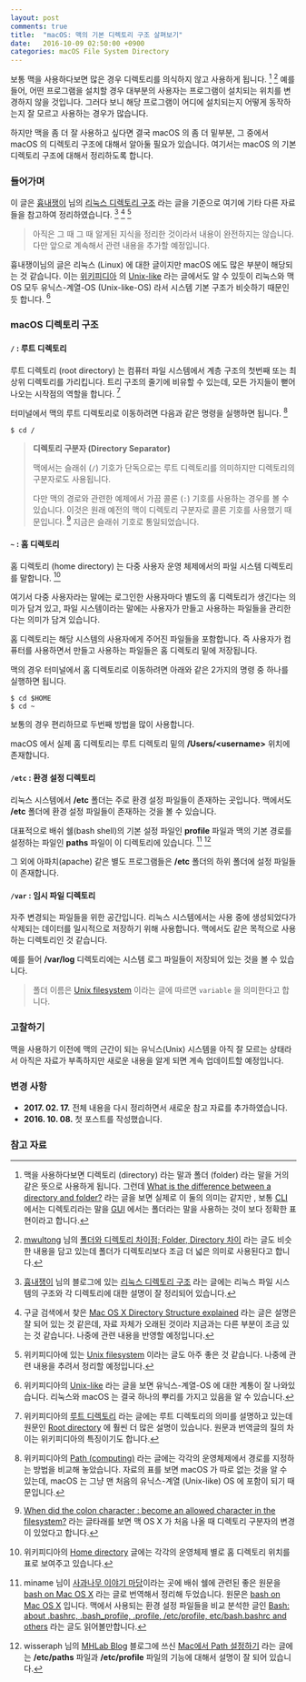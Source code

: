 ```yaml
---
layout: post
comments: true
title:  "macOS: 맥의 기본 디렉토리 구조 살펴보기"
date:   2016-10-09 02:50:00 +0900
categories: macOS File System Directory
---
```


보통 맥을 사용하다보면 많은 경우 디렉토리를 의식하지 않고 사용하게 됩니다. [^directory-folder] [^mwultong-folder-directory] 예를 들어, 어떤 프로그램을 설치할 경우 대부분의 사용자는 프로그램이 설치되는 위치를 변경하지 않을 것입니다. 그러다 보니 해당 프로그램이 어디에 설치되는지 어떻게 동작하는지 잘 모르고 사용하는 경우가 많습니다.  

하지만 맥을 좀 더 잘 사용하고 싶다면 결국 macOS 의 좀 더 밑부분, 그 중에서 macOS 의 디렉토리 구조에 대해서 알아둘 필요가 있습니다. 여기서는 macOS 의 기본 디렉토리 구조에 대해서 정리하도록 합니다. 

### 들어가며 

이 글은 [흉내쟁이](http://webdir.tistory.com) 님의 [리눅스 디렉토리 구조](http://webdir.tistory.com/101) 라는 글을 기준으로 여기에 기타 다른 자료들을 참고하여 정리하였습니다. [^webdir-101] [^osxdaily-directory] [^wikipedia-unix-filesystem]

> 아직은 그 때 그 때 알게된 지식을 정리한 것이라서 내용이 완전하지는 않습니다. 다만 앞으로 계속해서 관련 내용을 추가할 예정입니다.

흉내쟁이님의 글은 리눅스 (Linux) 에 대한 글이지만 macOS 에도 많은 부분이 해당되는 것 같습니다. 이는 [위키피디아](https://en.wikipedia.org/wiki/Main_Page) 의 [Unix-like](https://en.wikipedia.org/wiki/Unix-like) 라는 글에서도 알 수 있듯이 리눅스와 맥 OS 모두 유닉스-계열-OS (Unix-like-OS) 라서 시스템 기본 구조가 비슷하기 때문인 듯 합니다. [^wiki]

### macOS 디렉토리 구조

#### `/` : 루트 디렉토리

루트 디렉토리 (root directory) 는 컴퓨터 파일 시스템에서 계층 구조의 첫번째 또는 최상위 디렉토리를 가리킵니다. 트리 구조의 줄기에 비유할 수 있는데, 모든 가지들이 뻗어 나오는 시작점의 역할을 합니다. [^wikipedia-Root]  

터미널에서 맥의 루트 디렉토리로 이동하려면 다음과 같은 명령을 실행하면 됩니다. [^path]

```
$ cd /
```

> **디렉토리 구분자 (Directory Separator)**
> 
> 맥에서는 슬래쉬 (`/`) 기호가 단독으로는 루트 디렉토리를 의미하지만 디렉토리의 구분자로도 사용됩니다. 
> 
> 다만 맥의 경로와 관련한 예제에서 가끔 콜론 (`:`) 기호를 사용하는 경우를 볼 수 있습니다. 이것은 원래 예전의 맥이 디렉토리 구분자로 콜론 기호를 사용했기 때문입니다. [^stackexchange-173529] 지금은 슬래쉬 기호로 통일되었습니다.

#### `~` : 홈 디렉토리

홈 디렉토리 (home directory) 는 다중 사용자 운영 체제에서의 파일 시스템 디렉토리를 말합니다. [^wikipedia-home] 

여기서 다중 사용자라는 말에는 로그인한 사용자마다 별도의 홈 디렉토리가 생긴다는 의미가 담겨 있고, 파일 시스템이라는 말에는 사용자가 만들고 사용하는 파일들을 관리한다는 의미가 담겨 있습니다.

홈 디렉토리는 해당 시스템의 사용자에게 주어진 파일들을 포함합니다. 즉 사용자가 컴퓨터를 사용하면서 만들고 사용하는 파일들은 홈 디렉토리 밑에 저장됩니다.

맥의 경우 터미널에서 홈 디렉토리로 이동하려면 아래와 같은 2가지의 명령 중 하나를 실행하면 됩니다.

```
$ cd $HOME
$ cd ~
```

보통의 경우 편리하므로 두번째 방법을 많이 사용합니다.

macOS 에서 실제 홈 디렉토리는 루트 디렉토리 밑의 **/Users/\<**username**\>** 위치에 존재합니다.

#### `/etc` : 환경 설정 디렉토리

리눅스 시스템에서 **/etc** 폴더는 주로 환경 설정 파일들이 존재하는 곳입니다. 맥에서도 **/etc** 폴더에 환경 설정 파일들이 존재하는 것을 볼 수 있습니다.

대표적으로 배쉬 쉘(bash shell)의 기본 설정 파일인 **profile** 파일과 맥의 기본 경로를 설정하는 파일인 **paths** 파일이 이 디렉토리에 있습니다. [^appletree]  [^elfinlas]

그 외에 아파치(apache) 같은 별도 프로그램들은 **/etc** 폴더의 하위 폴더에 설정 파일들이 존재합니다.

#### `/var` : 임시 파일 디렉토리

자주 변경되는 파일들을 위한 공간입니다. 리눅스 시스템에서는 사용 중에 생성되었다가 삭제되는 데이터를 일시적으로 저장하기 위해 사용합니다. 맥에서도 같은 목적으로 사용하는 디렉토리인 것 같습니다.

예를 들어 **/var/log** 디렉토리에는 시스템 로그 파일들이 저장되어 있는 것을 볼 수 있습니다.

> 폴더 이름은 [Unix filesystem](https://en.wikipedia.org/wiki/Unix_filesystem#Conventional_directory_layout) 이라는 글에 따르면 `variable` 을 의미한다고 합니다. 

### 고찰하기

맥을 사용하기 이전에 맥의 근간이 되는 유닉스(Unix) 시스템을 아직 잘 모르는 상태라서  아직은 자료가 부족하지만 새로운 내용을 알게 되면 계속 업데이트할 예정입니다.

### 변경 사항

* **2017. 02. 17.** 전체 내용을 다시 정리하면서 새로운 참고 자료를 추가하였습니다.
* **2016. 10. 08.** 첫 포스트를 작성했습니다.

### 참고 자료

[^directory-folder]: 맥을 사용하다보면 디렉토리 (directory) 라는 말과 폴더 (folder) 라는 말을 거의 같은 뜻으로 사용하게 됩니다. 그런데 [What is the difference between a directory and folder?](http://www.computerhope.com/issues/ch001320.htm) 라는 글을 보면 실제로 이 둘의 의미는 같지만 , 보통 [CLI](https://en.wikipedia.org/wiki/Command-line_interface) 에서는 디렉토리라는 말을 [GUI](https://en.wikipedia.org/wiki/Graphical_user_interface) 에서는 폴더라는 말을 사용하는 것이 보다 정확한 표현이라고 합니다.

[^mwultong-folder-directory]: [mwultong](http://mwultong.blogspot.com) 님의 [폴더와 디렉토리 차이점; Folder, Directory 차이](http://mwultong.blogspot.com/2007/07/folder-directory.html) 라는 글도 비슷한 내용을 담고 있는데 폴더가 디렉토리보다 조금 더 넓은 의미로 사용된다고 합니다.

[^webdir-101]: [흉내쟁이](http://webdir.tistory.com) 님의 블로그에 있는 [리눅스 디렉토리 구조](http://webdir.tistory.com/101) 라는 글에는 리눅스 파일 시스템의 구조와 각 디렉토리에 대한 설명이 잘 정리되어 있습니다.

[^osxdaily-directory]: 구글 검색에서 찾은 [Mac OS X Directory Structure explained](http://osxdaily.com/2007/03/30/mac-os-x-directory-structure-explained/) 라는 글은 설명은 잘 되어 있는 것 같은데, 자료 자체가 오래된 것이라 지금과는 다른 부분이 조금 있는 것 같습니다. 나중에 관련 내용을 반영할 예정입니다.

[^wikipedia-unix-filesystem]: 위키피디아에 있는 [Unix filesystem](https://en.wikipedia.org/wiki/Unix_filesystem#Conventional_directory_layout) 이라는 글도 아주 좋은 것 같습니다. 나중에 관련 내용을 추려서 정리할 예정입니다.

[^wiki]: 위키피디아의 [Unix-like](https://en.wikipedia.org/wiki/Unix-like) 라는 글을 보면 유닉스-계열-OS 에 대한 계통이 잘 나와있습니다. 리눅스와 macOS 는 결국 하나의 뿌리를 가지고 있음을 알 수 있습니다.

[^wikipedia-Root]: 위키피디아의 [루트 디렉토리](https://ko.wikipedia.org/wiki/루트_디렉토리) 라는 글에는 루트 디렉토리의 의미를 설명하고 있는데 원문인 [Root directory](https://en.wikipedia.org/wiki/Root_directory) 에 훨씬 더 많은 설명이 있습니다. 원문과 번역글의 질의 차이는 위키피디아의 특징이기도 합니다.

[^path]: 위키피디아의 [Path (computing)](https://en.wikipedia.org/wiki/Path_(computing)) 라는 글에는 각각의 운영체제에서 경로를 지정하는 방법을 비교해 놓았습니다. 자료의 표를 보면 macOS 가 따로 없는 것을 알 수 있는데, macOS 는 그냥 맨 처음의 유닉스-계열 (Unix-like) OS 에 포함이 되기 때문입니다.

[^stackexchange-173529]: [When did the colon character : become an allowed character in the filesystem?](http://apple.stackexchange.com/questions/173529/when-did-the-colon-character-become-an-allowed-character-in-the-filesystem) 라는 글타래를 보면 맥 OS X 가 처음 나올 때 디렉토리 구분자의 변경이 있었다고 합니다.

[^wikipedia-home]: 위키피디아의 [Home directory](https://en.wikipedia.org/wiki/Home_directory) 글에는 각각의 운영체제 별로 홈 디렉토리 위치를 표로 보여주고 있습니다.

[^appletree]: miname 님이 [사과나무 이야기 마당](http://appletree.or.kr/forum/index.php)이라는 곳에 배쉬 쉘에 관련된 좋은 원문을 [bash on Mac OS X](http://appletree.or.kr/forum/viewtopic.php?id=13) 라는 글로 번역해서 정리해 두었습니다. 원문은 [bash on Mac OS X](http://www.macdevcenter.com/pub/a/mac/2004/02/24/bash.html) 입니다. 맥에서 사용되는 환경 설정 파일들을 비교 분석한 글인 [Bash: about .bashrc, .bash_profile, .profile, /etc/profile, etc/bash.bashrc and others](http://stefaanlippens.net/bashrc_and_others/) 라는 글도 읽어볼만합니다.

[^elfinlas]: wisseraph 님의 [MHLab Blog](http://elfinlas.tistory.com) 블로그에 쓰신 [Mac에서 Path 설정하기](http://elfinlas.tistory.com/266) 라는 글에는 **/etc/paths** 파일과 **/etc/profile** 파일의 기능에 대해서 설명이 잘 되어 있습니다.
